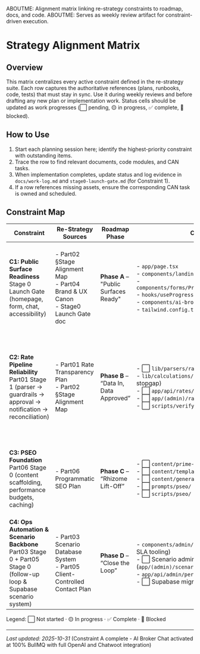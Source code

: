 ABOUTME: Alignment matrix linking re-strategy constraints to roadmap, docs, and code.
ABOUTME: Serves as weekly review artifact for constraint-driven execution.

# Strategy Alignment Matrix

## Overview

This matrix centralizes every active constraint defined in the re-strategy suite. Each row captures the authoritative references (plans, runbooks, code, tests) that must stay in sync. Use it during weekly reviews and before drafting any new plan or implementation work. Status cells should be updated as work progresses (⬜ pending, 🟡 in progress, ✅ complete, 🔴 blocked).

## How to Use

1. Start each planning session here; identify the highest-priority constraint with outstanding items.
2. Trace the row to find relevant documents, code modules, and CAN tasks.
3. When implementation completes, update status and log evidence in `docs/work-log.md` and `stage0-launch-gate.md` (for Constraint 1).
4. If a row references missing assets, ensure the corresponding CAN task is owned and scheduled.

## Constraint Map

| Constraint | Re-Strategy Sources | Roadmap Phase | Canonical Files | Runbooks | Active Plans | Code Modules / Tests | CAN Tasks | Status |
|------------|--------------------|---------------|-----------------|----------|--------------|----------------------|-----------|--------|
| **C1: Public Surface Readiness**<br/>Stage 0 Launch Gate (homepage, form, chat, accessibility) | - Part02 §Stage Alignment Map<br/>- Part04 Brand & UX Canon<br/>- Stage0 Launch Gate doc | **Phase A** – "Public Surfaces Ready" | - `app/page.tsx`<br/>- `components/landing/*.tsx`<br/>- `components/forms/ProgressiveFormWithController.tsx`<br/>- `hooks/useProgressiveFormController.ts`<br/>- `components/ai-broker/ResponsiveBrokerShell.tsx`<br/>- `tailwind.config.ts` (brand tokens) | - `docs/runbooks/brand/messaging.md`<br/>- `docs/runbooks/brand/copywriting-guide.md`<br/>- ✅ `docs/content/voice-and-tone.md` (CAN-036 complete)<br/>- ✅ `docs/test-reports/2025-10-29-accessibility-audit-can-037.md` (CAN-037 complete) | - ✅ Progressive form plan (archived 2025-10-24)<br/>- `mobile-ai-broker-ui-rebuild-plan.md` | - `tests/e2e/step3-ux-report.spec.ts`<br/>- `tests/e2e/chat-production-e2e.spec.ts`<br/>- `tests/hooks/useProgressiveFormController.test.tsx`<br/>- `tests/calculations/instant-profile.test.ts` (28/28 passing)<br/>- ✅ `tests/e2e/accessibility-audit.spec.ts` (13/13 WCAG 2.1 AA) | CAN-001, CAN-016, CAN-017, CAN-020, CAN-036, CAN-037 | ✅ |
| **C2: Rate Pipeline Reliability**<br/>Part01 Stage 1 (parser → guardrails → approval → notification → reconciliation) | - Part01 Rate Transparency Plan<br/>- Part02 §Stage Alignment Map | **Phase B** – “Data In, Data Approved” | - ⬜ `lib/parsers/rates/*` (to be migrated)<br/>- `lib/calculations/instant-profile.ts` (current stopgap)<br/>- ⬜ `app/api/rates/ingest/route.ts`<br/>- ⬜ `app/(admin)/rates/pending/page.tsx`<br/>- ⬜ `scripts/verify-rate-snapshot.ts` | - ⬜ `docs/runbooks/data/rate-parser.md` (CAN-033)<br/>- ⬜ `docs/runbooks/chat/rate-reveal-guide.md` (CAN-034) | - `2025-10-31-parser-crm-integration-plan.md` (Stage A) | - `tests/calculations/instant-profile.test.ts`<br/>- `tests/dr-elena-v2-regulation.test.ts`<br/>- ⬜ `tests/rates/parser-contract.test.ts` | CAN-006, CAN-008, CAN-033, CAN-034, CAN-043, CAN-045, CAN-050 | ⬜ |
| **C3: PSEO Foundation**<br/>Part06 Stage 0 (content scaffolding, performance budgets, caching) | - Part06 Programmatic SEO Plan | **Phase C** – “Rhizome Lift-Off” | - ⬜ `content/prime-nodes/`<br/>- ⬜ `content/templates/`<br/>- ⬜ `content/generated/`<br/>- ⬜ `prompts/pseo/`<br/>- ⬜ `scripts/pseo/` | - ⬜ `docs/runbooks/content/pseo-rhizome-playbook.md`<br/>- ⬜ `docs/runbooks/content/template-library.md`<br/>- ⬜ `docs/runbooks/content/query-shaping.md`<br/>- ⬜ `docs/runbooks/content/pseo-setup.md` (CAN-040)<br/>- ⬜ `docs/runbooks/devops/pseo-edge-caching.md` (CAN-048) | - None yet (to be drafted after constraint sign-off) | - ⬜ PSEO lint/test scripts (package.json) (CAN-047)<br/>- ⬜ Lighthouse budget checks (CI) | CAN-005, CAN-040, CAN-047, CAN-048, CAN-049 | ⬜ |
| **C4: Ops Automation & Scenario Backbone**<br/>Part03 Stage 0 + Part05 Stage 0 (follow-up loop & Supabase scenario system) | - Part03 Scenario Database System<br/>- Part05 Client-Controlled Contact Plan | **Phase D** – “Close the Loop” | - `components/admin/PerformanceDashboard.tsx` (partial SLA tooling)<br/>- ⬜ Scenario admin console (`app/(admin)/scenarios/...`)<br/>- `app/api/admin/performance-analysis/route.ts`<br/>- ⬜ Supabase migrations for scenario tables | - ⬜ `docs/runbooks/data/scenario-retention.md` (CAN-035)<br/>- ⬜ `docs/runbooks/operations/follow-up-playbook.md` (CAN-038)<br/>- ⬜ `docs/runbooks/engineering/automation-platform.md` (CAN-039)<br/>- ⬜ `docs/runbooks/ops/{airtable-schema.md, referral-playbook.md, partner-care.md}` (CAN-041) | - None yet (to be created when work begins) | - ⬜ Follow-up tests (unit/integration)<br/>- ⬜ Supabase migration tests<br/>- Existing analytics scripts under review | CAN-035, CAN-038, CAN-039, CAN-041, CAN-046 | ⬜ |

Legend: ⬜ Not started · 🟡 In progress · ✅ Complete · 🔴 Blocked

---

*Last updated: 2025-10-31* (Constraint A complete - AI Broker Chat activated at 100% BullMQ with full OpenAI and Chatwoot integration)
